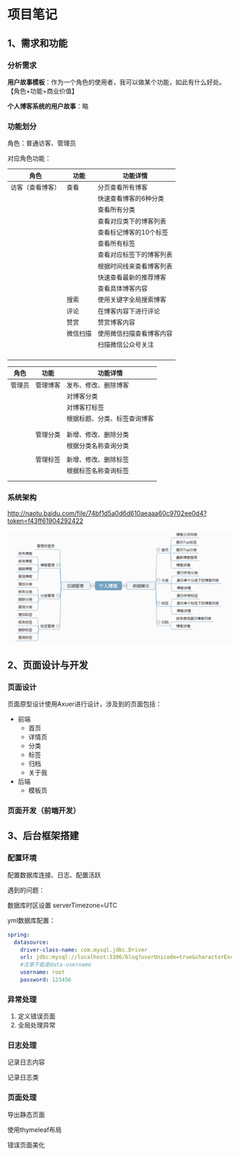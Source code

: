 # 项目笔记





## 1、需求和功能

### 分析需求

**用户故事模板**：作为一个角色的使用者，我可以做某个功能，如此有什么好处。【角色+功能+商业价值】

**个人博客系统的用户故事**：略



### 功能划分

角色：普通访客、管理员

对应角色功能：

| 角色             | 功能     | 功能详情                 |
| ---------------- | -------- | ------------------------ |
| 访客（查看博客） | 查看     | 分页查看所有博客         |
|                  |          | 快速查看博客的6种分类    |
|                  |          | 查看所有分类             |
|                  |          | 查看对应类下的博客列表   |
|                  |          | 查看标记博客的10个标签   |
|                  |          | 查看所有标签             |
|                  |          | 查看对应标签下的博客列表 |
|                  |          | 根据时间线来查看博客列表 |
|                  |          | 快速查看最新的推荐博客   |
|                  |          | 查看具体博客内容         |
|                  | 搜索     | 使用关键字全局搜索博客   |
|                  | 评论     | 在博客内容下进行评论     |
|                  | 赞赏     | 赞赏博客内容             |
|                  | 微信扫描 | 使用微信扫描查看博客内容 |
|                  |          | 扫描微信公众号关注       |
|                  |          |                          |
|                  |          |                          |
|                  |          |                          |
|                  |          |                          |



| 角色   | 功能     | 功能详情                     |
| ------ | -------- | ---------------------------- |
| 管理员 | 管理博客 | 发布、修改、删除博客         |
|        |          | 对博客分类                   |
|        |          | 对博客打标签                 |
|        |          | 根据标题、分类、标签查询博客 |
|        |          |                              |
|        |          |                              |
|        | 管理分类 | 新增、修改、删除分类         |
|        |          | 根据分类名称查询分类         |
|        |          |                              |
|        | 管理标签 | 新增、修改、删除标签         |
|        |          | 根据标签名称查询标签         |
|        |          |                              |
|        |          |                              |



### 系统架构

http://naotu.baidu.com/file/74bf1d5a0d6d610aeaaa60c9702ee0d4?token=f43ff61904292422

![个人博客系统架构](.\个人博客系统架构.png)



## 2、页面设计与开发

### 页面设计

页面原型设计使用Axuer进行设计，涉及到的页面包括：

- 前端
  - 首页
  - 详情页
  - 分类
  - 标签
  - 归档
  - 关于我
- 后端
  - 模板页



### 页面开发（前端开发）











## 3、后台框架搭建

### 配置环境

配置数据库连接、日志、配置活跃



遇到的问题：

数据库时区设置 serverTimezone=UTC 

yml数据库配置：

```yml
spring:
  datasource:
    driver-class-name: com.mysql.jdbc.Driver
    url: jdbc:mysql://localhost:3306/blog?userUnicode=true&characterEncoding=utf-8&serverTimezone=UTC
    #注意不能是data-username
    username: root
    password: 123456
```



### 异常处理

1. 定义错误页面
2. 全局处理异常



### 日志处理

记录日志内容

记录日志类



### 页面处理

导出静态页面

使用thymeleaf布局

错误页面美化

















